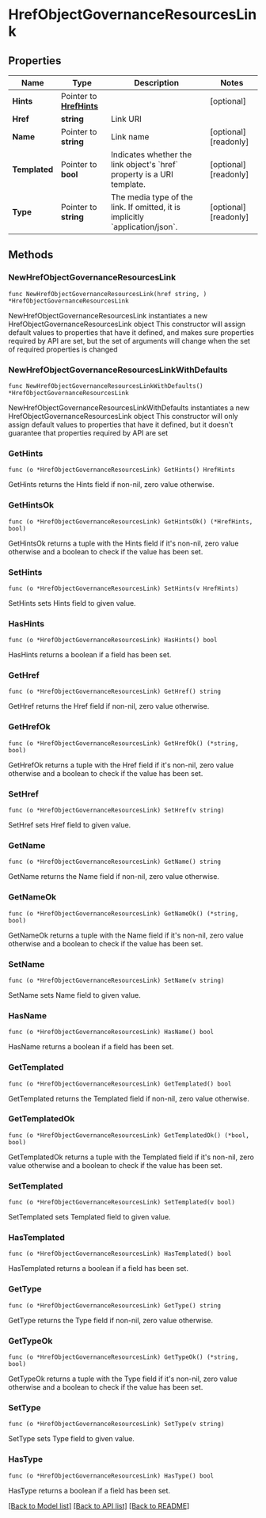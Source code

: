 # HrefObjectGovernanceResourcesLink

## Properties

Name | Type | Description | Notes
------------ | ------------- | ------------- | -------------
**Hints** | Pointer to [**HrefHints**](HrefHints.md) |  | [optional] 
**Href** | **string** | Link URI | 
**Name** | Pointer to **string** | Link name | [optional] [readonly] 
**Templated** | Pointer to **bool** | Indicates whether the link object&#39;s &#x60;href&#x60; property is a URI template. | [optional] [readonly] 
**Type** | Pointer to **string** | The media type of the link. If omitted, it is implicitly &#x60;application/json&#x60;. | [optional] [readonly] 

## Methods

### NewHrefObjectGovernanceResourcesLink

`func NewHrefObjectGovernanceResourcesLink(href string, ) *HrefObjectGovernanceResourcesLink`

NewHrefObjectGovernanceResourcesLink instantiates a new HrefObjectGovernanceResourcesLink object
This constructor will assign default values to properties that have it defined,
and makes sure properties required by API are set, but the set of arguments
will change when the set of required properties is changed

### NewHrefObjectGovernanceResourcesLinkWithDefaults

`func NewHrefObjectGovernanceResourcesLinkWithDefaults() *HrefObjectGovernanceResourcesLink`

NewHrefObjectGovernanceResourcesLinkWithDefaults instantiates a new HrefObjectGovernanceResourcesLink object
This constructor will only assign default values to properties that have it defined,
but it doesn't guarantee that properties required by API are set

### GetHints

`func (o *HrefObjectGovernanceResourcesLink) GetHints() HrefHints`

GetHints returns the Hints field if non-nil, zero value otherwise.

### GetHintsOk

`func (o *HrefObjectGovernanceResourcesLink) GetHintsOk() (*HrefHints, bool)`

GetHintsOk returns a tuple with the Hints field if it's non-nil, zero value otherwise
and a boolean to check if the value has been set.

### SetHints

`func (o *HrefObjectGovernanceResourcesLink) SetHints(v HrefHints)`

SetHints sets Hints field to given value.

### HasHints

`func (o *HrefObjectGovernanceResourcesLink) HasHints() bool`

HasHints returns a boolean if a field has been set.

### GetHref

`func (o *HrefObjectGovernanceResourcesLink) GetHref() string`

GetHref returns the Href field if non-nil, zero value otherwise.

### GetHrefOk

`func (o *HrefObjectGovernanceResourcesLink) GetHrefOk() (*string, bool)`

GetHrefOk returns a tuple with the Href field if it's non-nil, zero value otherwise
and a boolean to check if the value has been set.

### SetHref

`func (o *HrefObjectGovernanceResourcesLink) SetHref(v string)`

SetHref sets Href field to given value.


### GetName

`func (o *HrefObjectGovernanceResourcesLink) GetName() string`

GetName returns the Name field if non-nil, zero value otherwise.

### GetNameOk

`func (o *HrefObjectGovernanceResourcesLink) GetNameOk() (*string, bool)`

GetNameOk returns a tuple with the Name field if it's non-nil, zero value otherwise
and a boolean to check if the value has been set.

### SetName

`func (o *HrefObjectGovernanceResourcesLink) SetName(v string)`

SetName sets Name field to given value.

### HasName

`func (o *HrefObjectGovernanceResourcesLink) HasName() bool`

HasName returns a boolean if a field has been set.

### GetTemplated

`func (o *HrefObjectGovernanceResourcesLink) GetTemplated() bool`

GetTemplated returns the Templated field if non-nil, zero value otherwise.

### GetTemplatedOk

`func (o *HrefObjectGovernanceResourcesLink) GetTemplatedOk() (*bool, bool)`

GetTemplatedOk returns a tuple with the Templated field if it's non-nil, zero value otherwise
and a boolean to check if the value has been set.

### SetTemplated

`func (o *HrefObjectGovernanceResourcesLink) SetTemplated(v bool)`

SetTemplated sets Templated field to given value.

### HasTemplated

`func (o *HrefObjectGovernanceResourcesLink) HasTemplated() bool`

HasTemplated returns a boolean if a field has been set.

### GetType

`func (o *HrefObjectGovernanceResourcesLink) GetType() string`

GetType returns the Type field if non-nil, zero value otherwise.

### GetTypeOk

`func (o *HrefObjectGovernanceResourcesLink) GetTypeOk() (*string, bool)`

GetTypeOk returns a tuple with the Type field if it's non-nil, zero value otherwise
and a boolean to check if the value has been set.

### SetType

`func (o *HrefObjectGovernanceResourcesLink) SetType(v string)`

SetType sets Type field to given value.

### HasType

`func (o *HrefObjectGovernanceResourcesLink) HasType() bool`

HasType returns a boolean if a field has been set.


[[Back to Model list]](../README.md#documentation-for-models) [[Back to API list]](../README.md#documentation-for-api-endpoints) [[Back to README]](../README.md)


